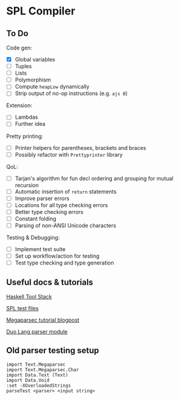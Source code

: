 # SPL Compiler

## To Do
Code gen:
- [x] Global variables
- [ ] Tuples
- [ ] Lists
- [ ] Polymorphism
- [ ] Compute `heapLow` dynamically
- [ ] Strip output of no-op instructions (e.g. `ajs 0`)

Extension:
- [ ] Lambdas
- [ ] Further idea

Pretty printing:
- [ ] Printer helpers for parentheses, brackets and braces
- [ ] Possibly refactor with `Prettyprinter` library

QoL:
- [ ] Tarjan's algorithm for fun decl ordering and grouping for mutual recursion
- [ ] Automatic insertion of `return` statements
- [ ] Improve parser errors
- [ ] Locations for all type checking errors
- [ ] Better type checking errors
- [ ] Constant folding
- [ ] Parsing of non-ANSI Unicode characters

Testing & Debugging:
- [ ] Implement test suite
- [ ] Set up workflow/action for testing
- [ ] Test type checking and type generation

## Useful docs & tutorials
[Haskell Tool Stack](https://docs.haskellstack.org/en/stable/GUIDE/)

[SPL test files](https://docs.haskellstack.org/en/stable/GUIDE/)

[Megaparsec tutorial blogpost](https://markkarpov.com/tutorial/megaparsec.html)

[Duo Lang parser module](https://github.com/duo-lang/duo-lang/tree/main/src/Parser)

## Old parser testing setup
```
import Text.Megaparsec
import Text.Megaparsec.Char
import Data.Text (Text)
import Data.Void
:set -XOverloadedStrings
parseTest <parser> <input string>
```
